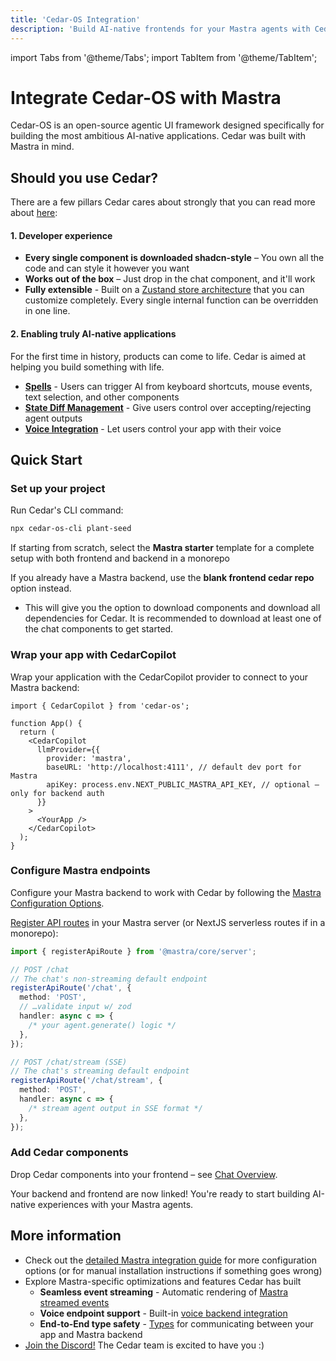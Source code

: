 ```yaml
---
title: 'Cedar-OS Integration'
description: 'Build AI-native frontends for your Mastra agents with Cedar-OS'
---
```


import Tabs from '@theme/Tabs';
import TabItem from '@theme/TabItem';

# Integrate Cedar-OS with Mastra

Cedar-OS is an open-source agentic UI framework designed specifically for building the most ambitious AI-native applications. Cedar was built with Mastra in mind.

## Should you use Cedar?

There are a few pillars Cedar cares about strongly that you can read more about [here](https://docs.cedarcopilot.com/introduction/philosophy):

#### 1. Developer experience

- **Every single component is downloaded shadcn-style** – You own all the code and can style it however you want
- **Works out of the box** – Just drop in the chat component, and it'll work
- **Fully extensible** - Built on a [Zustand store architecture](https://docs.cedarcopilot.com/introduction/architecture) that you can customize completely. Every single internal function can be overridden in one line.

#### 2. Enabling truly AI-native applications

For the first time in history, products can come to life. Cedar is aimed at helping you build something with life.

- **[Spells](https://docs.cedarcopilot.com/spells/spells#what-are-spells)** - Users can trigger AI from keyboard shortcuts, mouse events, text selection, and other components
- **[State Diff Management](https://docs.cedarcopilot.com/state-diff/using-state-diff)** - Give users control over accepting/rejecting agent outputs
- **[Voice Integration](https://docs.cedarcopilot.com/voice/voice-integration)** - Let users control your app with their voice

## Quick Start

### Set up your project

Run Cedar's CLI command:

```bash
npx cedar-os-cli plant-seed
```

If starting from scratch, select the **Mastra starter** template for a complete setup with both frontend and backend in a monorepo

If you already have a Mastra backend, use the **blank frontend cedar repo** option instead.

- This will give you the option to download components and download all dependencies for Cedar. It is recommended to download at least one of the chat components to get started.

### Wrap your app with CedarCopilot

Wrap your application with the CedarCopilot provider to connect to your Mastra backend:

```tsx
import { CedarCopilot } from 'cedar-os';

function App() {
  return (
    <CedarCopilot
      llmProvider={{
        provider: 'mastra',
        baseURL: 'http://localhost:4111', // default dev port for Mastra
        apiKey: process.env.NEXT_PUBLIC_MASTRA_API_KEY, // optional — only for backend auth
      }}
    >
      <YourApp />
    </CedarCopilot>
  );
}
```

### Configure Mastra endpoints

Configure your Mastra backend to work with Cedar by following the [Mastra Configuration Options](https://docs.cedarcopilot.com/agent-backend-connection/agent-backend-connection#mastra-configuration-options).

[Register API routes](https://mastra.ai/en/examples/deployment/custom-api-route) in your Mastra server (or NextJS serverless routes if in a monorepo):

```ts mastra/src/index.ts
import { registerApiRoute } from '@mastra/core/server';

// POST /chat
// The chat's non-streaming default endpoint
registerApiRoute('/chat', {
  method: 'POST',
  // …validate input w/ zod
  handler: async c => {
    /* your agent.generate() logic */
  },
});

// POST /chat/stream (SSE)
// The chat's streaming default endpoint
registerApiRoute('/chat/stream', {
  method: 'POST',
  handler: async c => {
    /* stream agent output in SSE format */
  },
});
```

### Add Cedar components

Drop Cedar components into your frontend – see [Chat Overview](https://docs.cedarcopilot.com/chat/chat-overview).

Your backend and frontend are now linked! You're ready to start building AI-native experiences with your Mastra agents.

## More information

- Check out the [detailed Mastra integration guide](https://docs.cedarcopilot.com/agent-backend-connection/mastra#extending-mastra) for more configuration options (or for manual installation instructions if something goes wrong)
- Explore Mastra-specific optimizations and features Cedar has built
  - **Seamless event streaming** - Automatic rendering of [Mastra streamed events](https://docs.cedarcopilot.com/chat/custom-message-rendering#mastra-event-renderer)
  - **Voice endpoint support** - Built-in [voice backend integration](https://docs.cedarcopilot.com/voice/agentic-backend#endpoint-configuration)
  - **End-to-End type safety** - [Types](https://docs.cedarcopilot.com/type-safety/typing-agent-requests) for communicating between your app and Mastra backend
- [Join the Discord!](https://discord.gg/4AWawRjNdZ) The Cedar team is excited to have you :)
